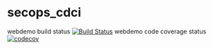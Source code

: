 # secops_cdci
webdemo build status 
[![Build Status](https://travis-ci.com/omarelprince27/secops_cdci.svg?branch=master)](https://travis-ci.com/omarelprince27/secops_cdci)
webdemo code coverage status
[![codecov](https://codecov.io/gh/omarelprince27/secops_cdci/branch/master/graph/badge.svg)](https://codecov.io/gh/omarelprince27/secops_cdci)
